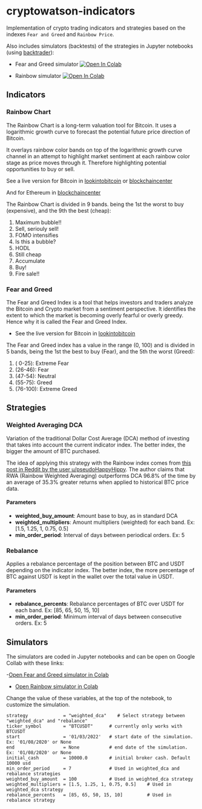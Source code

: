 # cryptowatson-indicators

Implementation of crypto trading indicators and strategies based on the indexes `Fear and Greed` and `Rainbow Price`.

Also includes simulators (backtests) of the strategies in Jupyter notebooks (using [backtrader](https://www.backtrader.com/)):

- Fear and Greed simulator [![Open In Colab](https://colab.research.google.com/assets/colab-badge.svg)](https://colab.research.google.com/github/raultruco/cryptowatson-indicators/blob/main/simulators/fng_simulator.ipynb)

- Rainbow simulator [![Open In Colab](https://colab.research.google.com/assets/colab-badge.svg)](https://colab.research.google.com/github/raultruco/cryptowatson-indicators/blob/main/simulators/rwa_simulator.ipynb)

## Indicators

### Rainbow Chart

The Rainbow Chart is a long-term valuation tool for Bitcoin. It uses a logarithmic growth curve to forecast the potential future price direction of Bitcoin.

It overlays rainbow color bands on top of the logarithmic growth curve channel in an attempt to highlight market sentiment at each rainbow color stage as price moves through it. Therefore highlighting potential opportunities to buy or sell.

See a live version for Bitcoin in [lookintobitcoin](https://www.lookintobitcoin.com/charts/bitcoin-rainbow-chart/) or [blockchaincenter](https://www.blockchaincenter.net/en/bitcoin-rainbow-chart/)

And for Ethereum in [blockchaincenter](https://www.blockchaincenter.net/ethereum-rainbow-chart/)

The Rainbow Chart is divided in 9 bands. being the 1st the worst to buy (expensive), and the 9th the best (cheap):

1. Maximum bubble!!
2. Sell, seriouly sell!
3. FOMO intensifies
4. Is this a bubble?
5. HODL
6. Still cheap
7. Accumulate
8. Buy!
9. Fire sale!!

### Fear and Greed

The Fear and Greed Index is a tool that helps investors and traders analyze the Bitcoin and Crypto market from a sentiment perspective. It identifies the extent to which the market is becoming overly fearful or overly greedy. Hence why it is called the Fear and Greed Index.

- See the live version for Bitcoin in [lookintobitcoin](https://www.lookintobitcoin.com/charts/bitcoin-fear-and-greed-index/)

The Fear and Greed index has a value in the range (0, 100) and is divided in 5 bands, being the 1st the best to buy (Fear), and the 5th the worst (Greed):

1. ( 0-25):  Extreme Fear
2. (26-46):  Fear
3. (47-54):  Neutral
4. (55-75):  Greed
5. (76-100): Extreme Greed

## Strategies

### Weighted Averaging DCA

Variation of the traditional Dollar Cost Average (DCA) method of investing that takes into account the current indicator index. The better index, the bigger the amount of BTC purchased.

The idea of applying this strategy with the Rainbow index comes from [this post in Reddit by the user u/pseudoHappyHippy](https://www.reddit.com/r/CryptoCurrency/comments/qg9s6v/introducing_rainbowweighted_averaging_a_more/). The author claims that RWA (Rainbow Weighted Averaging) outperforms DCA 96.8% of the time by an average of 35.3% greater returns when applied to historical BTC price data.

#### Parameters

- **weighted_buy_amount**: Amount base to buy, as in standard DCA
- **weighted_multipliers**: Amount multipliers (weighted) for each band. Ex: [1.5, 1.25, 1, 0.75, 0.5]
- **min_order_period**: Interval of days between periodical orders. Ex: 5

### Rebalance 

Applies a rebalance percentage of the position between BTC and USDT depending on the indicator index. The better index, the more percentage of BTC against USDT is kept in the wallet over the total value in USDT.

#### Parameters
- **rebalance_percents**: Rebalance percentages of BTC over USDT for each band. Ex: [85, 65, 50, 15, 10]
- **min_order_period**: Minimum interval of days between consecutive orders. Ex: 5

## Simulators

The simulators are coded in Jupyter notebooks and can be open on Google Collab with these links:

-[Open Fear and Greed simulator in Colab](https://colab.research.google.com/github/raultruco/cryptowatson-indicators/blob/main/simulators/fng_simulator.ipynb)

- [Open Rainbow simulator in Colab](https://colab.research.google.com/github/raultruco/cryptowatson-indicators/blob/main/simulators/rwa_simulator.ipynb)

Change the value of these variables, at the top of the notebook, to customize the simulation. 

```
strategy             = "weighted_dca"    # Select strategy between "weighted_dca" and "rebalance"
ticker_symbol        = "BTCUSDT"      # currently only works with BTCUSDT
start                = '01/03/2022'   # start date of the simulation. Ex: '01/08/2020' or None
end                  = None           # end date of the simulation. Ex: '01/08/2020' or None
initial_cash         = 10000.0        # initial broker cash. Default 10000 usd
min_order_period     = 7              # Used in weighted_dca and rebalance strategies
weighted_buy_amount  = 100            # Used in weighted_dca strategy
weighted_multipliers = [1.5, 1.25, 1, 0.75, 0.5]    # Used in weighted_dca strategy
rebalance_percents   = [85, 65, 50, 15, 10]         # Used in rebalance strategy
```
